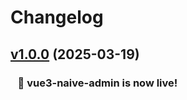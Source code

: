 # Changelog


## [v1.0.0](https://github.com/mrzym99/vue3-naive-admin) (2025-03-19)

### &nbsp;&nbsp;&nbsp;🚀 vue3-naive-admin is now live!
